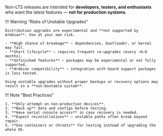 Non-LTS releases are intended for **developers, testers, and enthusiasts** who want the latest features — **not for production systems**.  

!!! Warning "Risks of Unstable Upgrades"

    Distribution upgrades are experimental and **not supported by Armbian**. Use at your own risk.

    - **High chance of breakage** – dependencies, bootloader, or kernel may fail.  
    - **Short lifecycle** – requires frequent re-upgrades (every ~6–9 months).  
    - **Unfinished features** – packages may be experimental or not fully supported.  
    - **Armbian compatibility** – integration with board support packages is less tested.  

    Using unstable upgrades without proper backups or recovery options may result in a **non-bootable system**.  

!!! Note "Best Practices"

    1. **Only attempt on non-production devices**.  
    2. **Back up** data and configs before testing.  
    3. **Have serial console access** in case recovery is needed.  
    4. **Expect reinstallations** – unstable paths often break beyond repair.  
    5. **Use containers or chroots** for testing instead of upgrading the whole OS.
